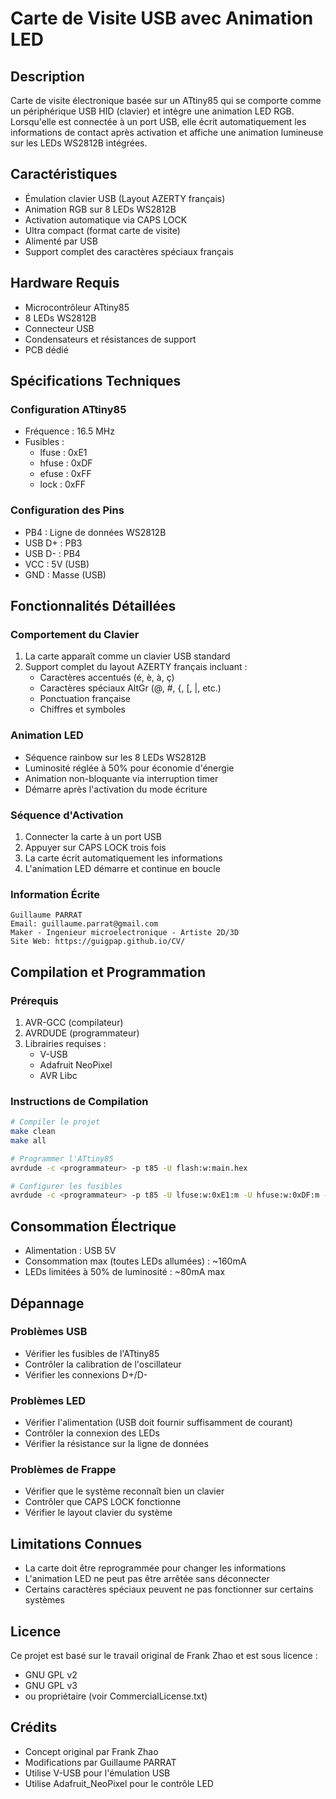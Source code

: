 # Carte de Visite USB avec Animation LED

## Description
Carte de visite électronique basée sur un ATtiny85 qui se comporte comme un périphérique USB HID (clavier) et intègre une animation LED RGB. Lorsqu'elle est connectée à un port USB, elle écrit automatiquement les informations de contact après activation et affiche une animation lumineuse sur les LEDs WS2812B intégrées.

## Caractéristiques
- Émulation clavier USB (Layout AZERTY français)
- Animation RGB sur 8 LEDs WS2812B
- Activation automatique via CAPS LOCK
- Ultra compact (format carte de visite)
- Alimenté par USB
- Support complet des caractères spéciaux français

## Hardware Requis
- Microcontrôleur ATtiny85
- 8 LEDs WS2812B
- Connecteur USB
- Condensateurs et résistances de support
- PCB dédié

## Spécifications Techniques

### Configuration ATtiny85
- Fréquence : 16.5 MHz
- Fusibles : 
  - lfuse : 0xE1
  - hfuse : 0xDF
  - efuse : 0xFF
  - lock  : 0xFF

### Configuration des Pins
- PB4 : Ligne de données WS2812B
- USB D+ : PB3
- USB D- : PB4
- VCC : 5V (USB)
- GND : Masse (USB)

## Fonctionnalités Détaillées

### Comportement du Clavier
1. La carte apparaît comme un clavier USB standard
2. Support complet du layout AZERTY français incluant :
   - Caractères accentués (é, è, à, ç)
   - Caractères spéciaux AltGr (@, #, {, [, |, etc.)
   - Ponctuation française
   - Chiffres et symboles

### Animation LED
- Séquence rainbow sur les 8 LEDs WS2812B
- Luminosité réglée à 50% pour économie d'énergie
- Animation non-bloquante via interruption timer
- Démarre après l'activation du mode écriture

### Séquence d'Activation
1. Connecter la carte à un port USB
2. Appuyer sur CAPS LOCK trois fois
3. La carte écrit automatiquement les informations
4. L'animation LED démarre et continue en boucle

### Information Écrite
```
Guillaume PARRAT
Email: guillaume.parrat@gmail.com
Maker - Ingenieur microelectronique - Artiste 2D/3D
Site Web: https://guigpap.github.io/CV/
```

## Compilation et Programmation

### Prérequis
1. AVR-GCC (compilateur)
2. AVRDUDE (programmateur)
3. Librairies requises :
   - V-USB
   - Adafruit NeoPixel
   - AVR Libc

### Instructions de Compilation
```bash
# Compiler le projet
make clean
make all

# Programmer l'ATtiny85
avrdude -c <programmateur> -p t85 -U flash:w:main.hex

# Configurer les fusibles
avrdude -c <programmateur> -p t85 -U lfuse:w:0xE1:m -U hfuse:w:0xDF:m -U efuse:w:0xFF:m -U lock:w:0xFF:m
```

## Consommation Électrique
- Alimentation : USB 5V
- Consommation max (toutes LEDs allumées) : ~160mA
- LEDs limitées à 50% de luminosité : ~80mA max

## Dépannage

### Problèmes USB
- Vérifier les fusibles de l'ATtiny85
- Contrôler la calibration de l'oscillateur
- Vérifier les connexions D+/D-

### Problèmes LED
- Vérifier l'alimentation (USB doit fournir suffisamment de courant)
- Contrôler la connexion des LEDs
- Vérifier la résistance sur la ligne de données

### Problèmes de Frappe
- Vérifier que le système reconnaît bien un clavier
- Contrôler que CAPS LOCK fonctionne
- Vérifier le layout clavier du système

## Limitations Connues
- La carte doit être reprogrammée pour changer les informations
- L'animation LED ne peut pas être arrêtée sans déconnecter
- Certains caractères spéciaux peuvent ne pas fonctionner sur certains systèmes

## Licence
Ce projet est basé sur le travail original de Frank Zhao et est sous licence :
- GNU GPL v2
- GNU GPL v3
- ou propriétaire (voir CommercialLicense.txt)

## Crédits
- Concept original par Frank Zhao
- Modifications par Guillaume PARRAT
- Utilise V-USB pour l'émulation USB
- Utilise Adafruit_NeoPixel pour le contrôle LED

